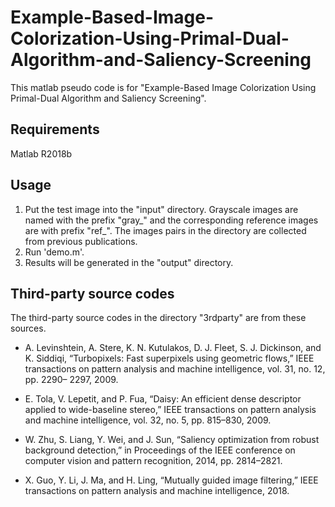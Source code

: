 # Example-Based-Image-Colorization-Using-Primal-Dual-Algorithm-and-Saliency-Screening

This matlab pseudo code is for "Example-Based Image Colorization Using Primal-Dual Algorithm and Saliency Screening".

## Requirements
Matlab R2018b


## Usage
1. Put the test image into the "input" directory. Grayscale images are named with the prefix "gray_" and the corresponding reference images are with prefix "ref_".
The images pairs in the directory are collected from previous publications.
2. Run 'demo.m'.
3. Results will be generated in the "output" directory.

## Third-party source codes
The third-party source codes in the directory "3rdparty" are from these sources.
* A. Levinshtein, A. Stere, K. N. Kutulakos, D. J. Fleet, S. J. Dickinson, and K. Siddiqi, “Turbopixels: Fast superpixels
using geometric flows,” IEEE transactions on pattern analysis and machine intelligence, vol. 31, no. 12, pp. 2290–
2297, 2009.

* E. Tola, V. Lepetit, and P. Fua, “Daisy: An efficient dense descriptor applied to wide-baseline stereo,” IEEE 
transactions on pattern analysis and machine intelligence, vol. 32, no. 5, pp. 815–830, 2009.

* W. Zhu, S. Liang, Y. Wei, and J. Sun, “Saliency optimization from robust background detection,” in Proceedings 
of the IEEE conference on computer vision and pattern recognition, 2014, pp. 2814–2821.

* X. Guo, Y. Li, J. Ma, and H. Ling, “Mutually guided image filtering,” IEEE transactions on pattern analysis and 
machine intelligence, 2018.
